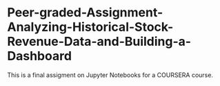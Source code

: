 # Peer-graded-Assignment-Analyzing-Historical-Stock-Revenue-Data-and-Building-a-Dashboard
This is a final assigment on Jupyter Notebooks for a COURSERA course.
